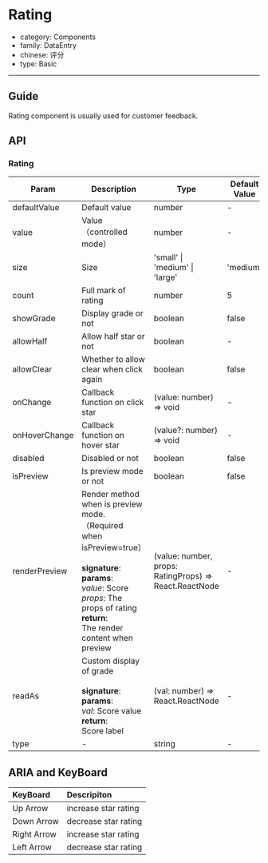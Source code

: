 # Rating

-   category: Components
-   family: DataEntry
-   chinese: 评分
-   type: Basic

---

## Guide

Rating component is usually used for customer feedback.

## API

### Rating

| Param         | Description                                                                                                                                                                                                         | Type                                                   | Default Value | Required |
| ------------- | ------------------------------------------------------------------------------------------------------------------------------------------------------------------------------------------------------------------- | ------------------------------------------------------ | ------------- | -------- |
| defaultValue  | Default value                                                                                                                                                                                                       | number                                                 | -             |          |
| value         | Value（controlled mode）                                                                                                                                                                                            | number                                                 | -             |          |
| size          | Size                                                                                                                                                                                                                | 'small' \| 'medium' \| 'large'                         | 'medium'      |          |
| count         | Full mark of rating                                                                                                                                                                                                 | number                                                 | 5             |          |
| showGrade     | Display grade or not                                                                                                                                                                                                | boolean                                                | false         |          |
| allowHalf     | Allow half star or not                                                                                                                                                                                              | boolean                                                | -             |          |
| allowClear    | Whether to allow clear when click again                                                                                                                                                                             | boolean                                                | false         |          |
| onChange      | Callback function on click star                                                                                                                                                                                     | (value: number) => void                                | -             |          |
| onHoverChange | Callback function on hover star                                                                                                                                                                                     | (value?: number) => void                               | -             |          |
| disabled      | Disabled or not                                                                                                                                                                                                     | boolean                                                | false         |          |
| isPreview     | Is preview mode or not                                                                                                                                                                                              | boolean                                                | false         |          |
| renderPreview | Render method when is preview mode.（Required when isPreview=true）<br/><br/>**signature**:<br/>**params**:<br/>_value_: Score<br/>_props_: The props of rating<br/>**return**:<br/>The render content when preview | (value: number, props: RatingProps) => React.ReactNode | -             |          |
| readAs        | Custom display of grade<br/><br/>**signature**:<br/>**params**:<br/>_val_: Score value<br/>**return**:<br/>Score label                                                                                              | (val: number) => React.ReactNode                       | -             |          |
| type          | -                                                                                                                                                                                                                   | string                                                 | -             |          |

## ARIA and KeyBoard

| KeyBoard    | Descripiton          |
| :---------- | :------------------- |
| Up Arrow    | increase star rating |
| Down Arrow  | decrease star rating |
| Right Arrow | increase star rating |
| Left Arrow  | decrease star rating |
